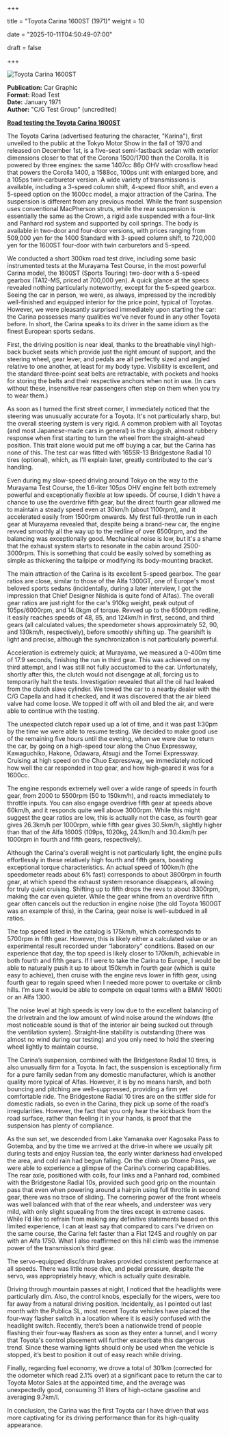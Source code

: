 +++







title = "Toyota Carina 1600ST (1971)"
weight = 10






date = "2025-10-11T04:50:49-07:00"







draft = false







+++







![Toyota Carina 1600ST](/images/CG-RI-Toyota-Celica-1600ST-1971.jpg)







<b>Publication:</b> Car Graphic<br>
<b>Format:</b> Road Test<br>
<b>Date:</b> January 1971<br>
<b>Author:</b> "C/G Test Group" (uncredited)







<b><u>Road testing the Toyota Carina 1600ST</b></u>











The Toyota Carina (advertised featuring the character, "Karina"), first unveiled to the public at the Tokyo Motor Show in the fall of 1970 and released on December 1st, is a five-seat semi-fastback sedan with exterior dimensions closer to that of the Corona 1500/1700 than the Corolla. It is powered by three engines: the same 1407cc 86p OHV with crossflow head that powers the Corolla 1400, a 1588cc, 100ps unit with enlarged bore, and a 105ps twin-carburetor version. A wide variety of transmissions is available, including a 3-speed column shift, 4-speed floor shift, and even a 5-speed option on the 1600cc model, a major attraction of the Carina. The suspension is different from any previous model. While the front suspension uses conventional MacPherson struts, while the rear suspension is essentially the same as the Crown, a rigid axle suspended with a four-link and Panhard rod system and supported by coil springs. The body is available in two-door and four-door versions, with prices ranging from 509,000 yen for the 1400 Standard with 3-speed column shift, to 720,000 yen for the 1600ST four-door with twin carburetors and 5-speed.



We conducted a short 300km road test drive, including some basic instrumented tests at the Murayama Test Course, in the most powerful Carina model, the 1600ST (Sports Touring) two-door with a 5-speed gearbox (TA12-MS, priced at 700,000 yen). A quick glance at the specs revealed nothing particularly noteworthy, except for the 5-speed gearbox. Seeing the car in person, we were, as always, impressed by the incredibly well-finished and equipped interior for the price point, typical of Toyotas. However, we were pleasantly surprised immediately upon starting the car: the Carina possesses many qualities we've never found in any other Toyota before. In short, the Carina speaks to its driver in the same idiom as the finest European sports sedans.



First, the driving position is near ideal, thanks to the breathable vinyl high-back bucket seats which provide just the right amount of support, and the steering wheel, gear lever, and pedals are all perfectly sized and angled relative to one another, at least for my body type. Visibility is excellent, and the standard three-point seat belts are retractable, with pockets and hooks for storing the belts and their respective anchors when not in use. (In cars without these, insensitive rear passengers often step on them when you try to wear them.)



As soon as I turned the first street corner, I immediately noticed that the steering was unusually accurate for a Toyota. It's not particularly sharp, but the overall steering system is very rigid. A common problem with all Toyotas (and most Japanese-made cars in general) is the sluggish, almost rubbery response when first starting to turn the wheel from the straight-ahead position. This trait alone would put me off buying a car, but the Carina has none of this. The test car was fitted with 165SR-13 Bridgestone Radial 10 tires (optional), which, as I'll explain later, greatly contributed to the car's handling. 



Even during my slow-speed driving around Tokyo on the way to the Murayama Test Course, the 1.6-liter 105ps OHV engine felt both extremely powerful and exceptionally flexible at low speeds. Of course, I didn't have a chance to use the overdrive fifth gear, but the direct fourth gear allowed me to maintain a steady speed even at 30km/h (about 1100rpm), and it accelerated easily from 1500rpm onwards. My first full-throttle run in each gear at Murayama revealed that, despite being a brand-new car, the engine revved smoothly all the way up to the redline of over 6500rpm, and the balancing was exceptionally good. Mechanical noise is low, but it's a shame that the exhaust system starts to resonate in the cabin around 2500-3000rpm. This is something that could be easily solved by something as simple as thickening the tailpipe or modifying its body-mounting bracket.



The main attraction of the Carina is its excellent 5-speed gearbox. The gear ratios are close, similar to those of the Alfa 1300GT, one of Europe's most beloved sports sedans (incidentally, during a later interview, I got the impression that Chief Designer Nishida is quite fond of Alfas). The overall gear ratios are just right for the car's 910kg weight, peak output of 105ps/6000rpm, and 14.0kgm of torque. Revved up to the 6500rpm redline, it easily reaches speeds of 48, 85, and 124km/h in first, second, and third gears (all calculated values; the speedometer shows approximately 52, 90, and 130km/h, respectively), before smoothly shifting up. The gearshift is light and precise, although the synchronization is not particularly powerful.



Acceleration is extremely quick; at Murayama, we measured a 0-400m time of 17.9 seconds, finishing the run in third gear. This was achieved on my third attempt, and I was still not fully accustomed to the car. Unfortunately, shortly after this, the clutch would not disengage at all, forcing us to temporarily halt the tests. Investigation revealed that all the oil had leaked from the clutch slave cylinder. We towed the car to a nearby dealer with the C/G Capella and had it checked, and it was discovered that the air bleed valve had come loose. We topped it off with oil and bled the air, and were able to continue with the testing.



The unexpected clutch repair used up a lot of time, and it was past 1:30pm by the time we were able to resume testing. We decided to make good use of the remaining five hours until the evening, when we were due to return the car, by going on a high-speed tour along the Chuo Expressway, Kawaguchiko, Hakone, Odawara, Atsugi and the Tomei Expressway. Cruising at high speed on the Chuo Expressway, we immediately noticed how well the car responded in top gear, and how high-geared it was for a 1600cc.



The engine responds extremely well over a wide range of speeds in fourth gear, from 2000 to 5500rpm (50 to 150km/h), and reacts immediately to throttle inputs. You can also engage overdrive fifth gear at speeds above 60km/h, and it responds quite well above 3000rpm. While this might suggest the gear ratios are low, this is actually not the case, as fourth gear gives 26.3km/h per 1000rpm, while fifth gear gives 30.5km/h, slightly higher than that of the Alfa 1600S (109ps, 1020kg, 24.1km/h and 30.4km/h per 1000rpm in fourth and fifth gears, respectively).



Although the Carina's overall weight is not particularly light, the engine pulls effortlessly in these relatively high fourth and fifth gears, boasting exceptional torque characteristics. An actual speed of 100km/h (the speedometer reads about 6% fast) corresponds to about 3800rpm in fourth gear, at which speed the exhaust system resonance disappears, allowing for truly quiet cruising. Shifting up to fifth drops the revs to about 3300rpm, making the car even quieter. While the gear whine from an overdrive fifth gear often cancels out the reduction in engine noise (the old Toyota 1600GT was an example of this), in the Carina, gear noise is well-subdued in all ratios.



The top speed listed in the catalog is 175km/h, which corresponds to 5700rpm in fifth gear. However, this is likely either a calculated value or an experimental result recorded under “laboratory” conditions. Based on our experience that day, the top speed is likely closer to 170km/h, achievable in both fourth and fifth gears. If I were to take the Carina to Europe, I would be able to naturally push it up to about 150km/h in fourth gear (which is quite easy to achieve), then cruise with the engine revs lower in fifth gear, using fourth gear to regain speed when I needed more power to overtake or climb hills. I’m sure it would be able to compete on equal terms with a BMW 1600ti or an Alfa 1300.



The noise level at high speeds is very low due to the excellent balancing of the drivetrain and the low amount of wind noise around the windows (the most noticeable sound is that of the interior air being sucked out through the ventilation system). Straight-line stability is outstanding (there was almost no wind during our testing) and you only need to hold the steering wheel lightly to maintain course.



The Carina’s suspension, combined with the Bridgestone Radial 10 tires, is also unusually firm for a Toyota. In fact, the suspension is exceptionally firm for a pure family sedan from any domestic manufacturer, which is another quality more typical of Alfas. However, it is by no means harsh, and both bouncing and pitching are well-suppressed, providing a firm yet comfortable ride. The Bridgestone Radial 10 tires are on the stiffer side for domestic radials, so even in the Carina, they pick up some of the road’s irregularities. However, the fact that you only hear the kickback from the road surface, rather than feeling it in your hands, is proof that the suspension has plenty of compliance.



As the sun set, we descended from Lake Yamanaka over Kagosaka Pass to Gotemba, and by the time we arrived at the drive-in where we usually pit during tests and enjoy Russian tea, the early winter darkness had enveloped the area, and cold rain had begun falling. On the climb up Otome Pass, we were able to experience a glimpse of the Carina’s cornering capabilities. The rear axle, positioned with coils, four links and a Panhard rod, combined with the Bridgestone Radial 10s, provided such good grip on the mountain pass that even when powering around a hairpin using full throttle in second gear, there was no trace of sliding. The cornering power of the front wheels was well balanced with that of the rear wheels, and understeer was very mild, with only slight squealing from the tires except in extreme cases. While I’d like to refrain from making any definitive statements based on this limited experience, I can at least say that compared to cars I’ve driven on the same course, the Carina felt faster than a Fiat 124S and roughly on par with an Alfa 1750. What I also reaffirmed on this hill climb was the immense power of the transmission’s third gear.



The servo-equipped disc/drum brakes provided consistent performance at all speeds. There was little nose dive, and pedal pressure, despite the servo, was appropriately heavy, which is actually quite desirable.



Driving through mountain passes at night, I noticed that the headlights were particularly dim. Also, the control knobs, especially for the wipers, were too far away from a natural driving position. Incidentally, as I pointed out last month with the Publica SL, most recent Toyota vehicles have placed the four-way flasher switch in a location where it is easily confused with the headlight switch. Recently, there’s been a nationwide trend of people flashing their four-way flashers as soon as they enter a tunnel, and I worry that Toyota's control placement will further exacerbate this dangerous trend. Since these warning lights should only be used when the vehicle is stopped, it’s best to position it out of easy reach while driving.



Finally, regarding fuel economy, we drove a total of 301km (corrected for the odometer which read 2.1% over) at a significant pace to return the car to Toyota Motor Sales at the appointed time, and the average was unexpectedly good, consuming 31 liters of high-octane gasoline and averaging 9.7km/l.



In conclusion, the Carina was the first Toyota car I have driven that was more captivating for its driving performance than for its high-quality appearance.







